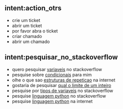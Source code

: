 ## intent:action_otrs
- crie um ticket
- abrir um ticket
- por favor abra o ticket
- criar chamado
- abrir um chamado

## intent:pesquisar_no_stackoverflow
- quero pesquisar [variaveis](pesquisa) no stackoverflow
- pesquise sobre [condicionais](pesquisa) para mim
- olhe o que sao [estruturas de repeticao](pesquisa) na internet
- gostaria de pesquisar [qual o limite de um inteiro](pesquisa)
- pesquise por [tipos de variaveis](pesquisa) no stackoverflow
- pesquise [linguagem python](pesquisa) no stackoverflow
- pesquise [linguagem python](pesquisa) na internet